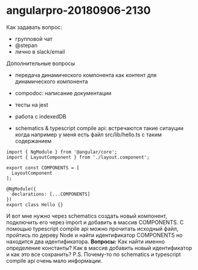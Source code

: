 # angularpro-20180906-2130

Как задавать вопрос:
- групповой чат
- @stepan
- лично в slack/email


Дополнительные вопросы
- передача динамического компонента как контент для динамического компонента
- compodoc: написание документации
- тесты на jest
- работа с indexedDB

- schematics & typescript compile api: встречаются такие ситауции когда например у меня есть файл src/lib/hello.ts с таким содержанием
```
import { NgModule } from '@angular/core';
import { LayoutComponent } from './layout.component';

export const COMPONENTS = [
  LayoutComponent
];

@NgModule({
  declarations: [...COMPONENTS]
})
export class Hello {}
```
И вот мне нужно через schematics создать новый компонент, подключить его через import и добавить в массив COMPONENTS.
С помощью typescript compile api можно прочитать исходный файл, пройтись по дереву Node и найти идентификатор COMPONENTS но находится два идентификатора. **Вопросы:** Как найти именно определение константы? Как в массив добавить новый идентификатор и как это все сохранить?
P.S. Почему-то по schematics и typescript compile api очень мало информации.
